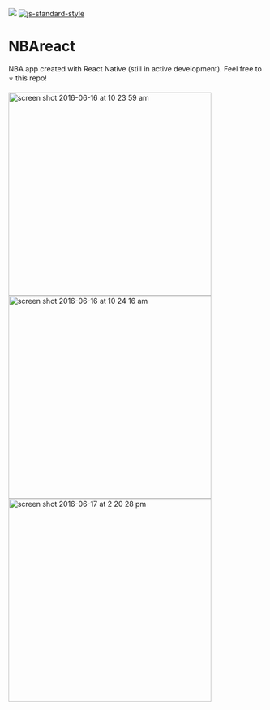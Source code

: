 ![](https://img.shields.io/github/issues/jbkuczma/NBAreact.svg?style=flat-square)
[![js-standard-style](https://img.shields.io/badge/code%20style-standard-brightgreen.svg?style=flat-square)](http://standardjs.com/)
# NBAreact
NBA app created with React Native (still in active development). Feel free to ⭐ this repo!

<img width="400" alt="screen shot 2016-06-16 at 10 23 59 am" src="https://cloud.githubusercontent.com/assets/12615090/16120171/9d1f10d4-33ac-11e6-836e-f871f392657a.png">
<img width="400" alt="screen shot 2016-06-16 at 10 24 16 am" src="https://cloud.githubusercontent.com/assets/12615090/16120176/9e8ff92e-33ac-11e6-8fab-7bacb337729f.png">
<img width="400" alt="screen shot 2016-06-17 at 2 20 28 pm" src="https://cloud.githubusercontent.com/assets/12615090/16160539/c241ccd6-3496-11e6-815c-d0d310e84d25.png">
